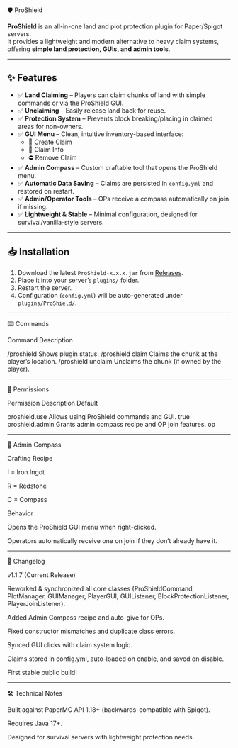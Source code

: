 🛡️ ProShield

**ProShield** is an all-in-one land and plot protection plugin for Paper/Spigot servers.  
It provides a lightweight and modern alternative to heavy claim systems, offering **simple land protection, GUIs, and admin tools**.

---

## ✨ Features

- ✅ **Land Claiming** – Players can claim chunks of land with simple commands or via the ProShield GUI.  
- ✅ **Unclaiming** – Easily release land back for reuse.  
- ✅ **Protection System** – Prevents block breaking/placing in claimed areas for non-owners.  
- ✅ **GUI Menu** – Clean, intuitive inventory-based interface:  
  - 🌱 Create Claim  
  - 📜 Claim Info  
  - ⛔ Remove Claim  
- ✅ **Admin Compass** – Custom craftable tool that opens the ProShield menu.  
- ✅ **Automatic Data Saving** – Claims are persisted in `config.yml` and restored on restart.  
- ✅ **Admin/Operator Tools** – OPs receive a compass automatically on join if missing.  
- ✅ **Lightweight & Stable** – Minimal configuration, designed for survival/vanilla-style servers.  

---

## 📥 Installation

1. Download the latest `ProShield-x.x.x.jar` from [Releases](https://github.com/snazzyatoms/ProShield/releases).  
2. Place it into your server’s `plugins/` folder.  
3. Restart the server.  
4. Configuration (`config.yml`) will be auto-generated under `plugins/ProShield/`.



---

⌨️ Commands

Command	Description

/proshield	Shows plugin status.
/proshield claim	Claims the chunk at the player’s location.
/proshield unclaim	Unclaims the chunk (if owned by the player).



---

🔑 Permissions

Permission	Description	Default

proshield.use	Allows using ProShield commands and GUI.	true
proshield.admin	Grants admin compass recipe and OP join features.	op



---

🧭 Admin Compass

Crafting Recipe

I = Iron Ingot

R = Redstone

C = Compass


Behavior

Opens the ProShield GUI menu when right-clicked.

Operators automatically receive one on join if they don’t already have it.



---

📜 Changelog

v1.1.7 (Current Release)

Reworked & synchronized all core classes (ProShieldCommand, PlotManager, GUIManager, PlayerGUI, GUIListener, BlockProtectionListener, PlayerJoinListener).

Added Admin Compass recipe and auto-give for OPs.

Fixed constructor mismatches and duplicate class errors.

Synced GUI clicks with claim system logic.

Claims stored in config.yml, auto-loaded on enable, and saved on disable.

First stable public build!



---

🛠️ Technical Notes

Built against PaperMC API 1.18+ (backwards-compatible with Spigot).

Requires Java 17+.

Designed for survival servers with lightweight protection needs.
